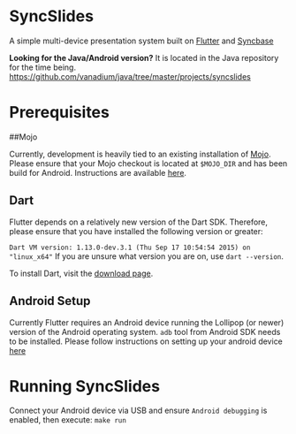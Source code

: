 # SyncSlides

A simple multi-device presentation system built on [Flutter](https://flutter.io) and [Syncbase](https://github.com/vanadium/mojo.syncbase)

**Looking for the Java/Android version?** It is located in the Java repository
for the time being. https://github.com/vanadium/java/tree/master/projects/syncslides

# Prerequisites

##Mojo

Currently, development is heavily tied to an existing installation of [Mojo](https://github.com/domokit/mojo). Please ensure that your Mojo checkout is located at `$MOJO_DIR` and has been build for Android. Instructions are available [here](https://github.com/domokit/mojo#mojo).

## Dart

Flutter depends on a relatively new version of the Dart SDK. Therefore, please ensure that you have installed the following version or greater:

`Dart VM version: 1.13.0-dev.3.1 (Thu Sep 17 10:54:54 2015) on "linux_x64"`
If you are unsure what version you are on, use `dart --version`.

To install Dart, visit the [download page](https://www.dartlang.org/downloads/).

## Android Setup

Currently Flutter requires an Android device running the Lollipop (or newer) version of the Android operating system.
`adb` tool from Android SDK needs to be installed. Please follow instructions on setting up your android device [here](http://flutter.io/getting-started/#setting-up-your-android-device)

# Running SyncSlides

Connect your Android device via USB and ensure `Android debugging` is enabled, then execute:
`
make run
`
